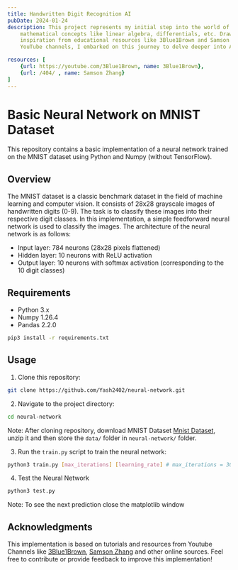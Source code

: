 ```yaml
---
title: Handwritten Digit Recognition AI
pubDate: 2024-01-24
description: This project represents my initial step into the world of artificial intelligence and machine learning. It showcases my foundational understanding of neural networks, gradient descent, and essential
    mathematical concepts like linear algebra, differentials, etc. Drawing
    inspiration from educational resources like 3Blue1Brown and Samson Zhang's
    YouTube channels, I embarked on this journey to delve deeper into AI.

resources: [
    {url: https://youtube.com/3Blue1Brown, name: 3Blue1Brown},
    {url: /404/ , name: Samson Zhang}
]
---
```

# Basic Neural Network on MNIST Dataset

This repository contains a basic implementation of a neural network trained on the MNIST dataset using Python and Numpy (without TensorFlow).

## Overview

The MNIST dataset is a classic benchmark dataset in the field of machine learning and computer vision. It consists of 28x28 grayscale images of handwritten digits (0-9). The task is to classify these images into their respective digit classes.
In this implementation, a simple feedforward neural network is used to classify the images. The architecture of the neural network is as follows:

- Input layer: 784 neurons (28x28 pixels flattened)
- Hidden layer: 10 neurons with ReLU activation
- Output layer: 10 neurons with softmax activation (corresponding to the 10 digit classes)

## Requirements

- Python 3.x
- Numpy 1.26.4
- Pandas 2.2.0

```bash
pip3 install -r requirements.txt
```

## Usage

1. Clone this repository:

```bash
git clone https://github.com/Yash2402/neural-network.git
```

2. Navigate to the project directory:

```bash
cd neural-network
```

Note: After cloning repository, download MNIST Dataset [Mnist Dataset](https://drive.google.com/drive/folders/1pYPgCPVr3MCSMz_lUHxfwzbWViPNnaON?usp=share_link), unzip it and then store the `data/` folder in `neural-network/` folder.

3. Run the `train.py` script to train the neural network:

```bash
python3 train.py [max_iterations] [learning_rate] # max_iterations = 3000 and learning_rate = 0.5 works great for me 
```

4. Test the Neural Network

```bash
python3 test.py
```

Note: To see the next prediction close the matplotlib window

## Acknowledgments

This implementation is based on tutorials and resources from Youtube Channels like [3Blue1Brown](https://www.youtube.com/c/3blue1brown), [Samson Zhang](https://www.youtu:be.com/@SamsonZhangTheSalmon) and other online sources.
Feel free to contribute or provide feedback to improve this implementation!
